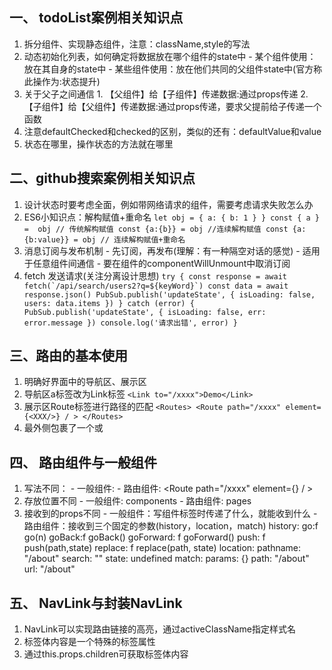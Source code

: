 ## 一、 todoList案例相关知识点
  1. 拆分组件、实现静态组件，注意：className,style的写法
  2. 动态初始化列表，如何确定将数据放在哪个组件的state中
    - 某个组件使用：放在其自身的state中
    - 某些组件使用：放在他们共同的父组件state中(官方称此操作为:状态提升)
  3. 关于父子之间通信
    1. 【父组件】给【子组件】传递数据:通过props传递
    2. 【子组件】给【父组件】传递数据:通过props传递，要求父提前给子传递一个函数
  4. 注意defaultChecked和checked的区别，类似的还有：defaultValue和value
  5. 状态在哪里，操作状态的方法就在哪里


## 二、github搜索案例相关知识点

  1. 设计状态时要考虑全面，例如带网络请求的组件，需要考虑请求失败怎么办
  2. ES6小知识点：解构赋值+重命名
    ```
    let obj = { a: { b: 1 } }
    const { a } =  obj // 传统解构赋值
    const {a:{b}} = obj //连续解构赋值
    const {a: {b:value}} = obj // 连续解构赋值+重命名
    ```
  3. 消息订阅与发布机制
    - 先订阅，再发布(理解：有一种隔空对话的感觉)
    - 适用于任意组件间通信
    - 要在组件的componentWillUnmount中取消订阅
  4. fetch 发送请求(关注分离设计思想)
    ```
    try {
      const response = await fetch(`/api/search/users2?q=${keyWord}`)
      const data = await response.json()
      PubSub.publish('updateState', {
        isLoading: false,
        users: data.items
      })
    } catch (error) {
      PubSub.publish('updateState', {
        isLoading: false,
        err: error.message
      })
      console.log('请求出错', error)
    }
    ```
    

## 三、路由的基本使用
  1. 明确好界面中的导航区、展示区
  2. 导航区a标签改为Link标签
    ```
    <Link to="/xxxx">Demo</Link>
    ```
  3. 展示区Route标签进行路径的匹配
    ```
      <Routes>
        <Route path="/xxxx" element={<XXX/>} / >
      </Routes>
    ```
  4. <App>最外侧包裹了一个<BrowserRouter>或<HashRouter>


## 四、 路由组件与一般组件
  1. 写法不同：
    - 一般组件:<Demo/>
    - 路由组件: <Route path="/xxxx" element={<XXX/>} / > 
  2. 存放位置不同
    - 一般组件: components
    - 路由组件: pages
  3. 接收到的props不同
    - 一般组件：写组件标签时传递了什么，就能收到什么
    - 路由组件：接收到三个固定的参数(history，location，match)
        history:
          go:f go(n)
          goBack:f goBack()
          goForward: f goForward()
          push: f push(path,state)
          replace: f replace(path, state)
        location:
          pathname: "/about"
          search: ""
          state: undefined
        match:
          params: {}
          path: "/about"
          url: "/about"



## 五、 NavLink与封装NavLink
  1. NavLink可以实现路由链接的高亮，通过activeClassName指定样式名
  2. 标签体内容是一个特殊的标签属性
  3. 通过this.props.children可获取标签体内容